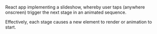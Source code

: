 React app implementing a slideshow, whereby user taps (anywhere onscreen) trigger the next stage in an animated sequence.

Effectively, each stage causes a new element to render or animation to start.
